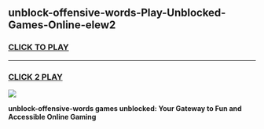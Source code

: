 
## unblock-offensive-words-Play-Unblocked-Games-Online-elew2
<h3>
<a href="https://premium76.site?title=unblock-offensive-words&ref=25A">CLICK TO PLAY</a></h3>
<hr>

<h3>
<a href="https://premium76.site?title=unblock-offensive-words&ref=25A">CLICK 2 PLAY</a>
  
</h3>

<a href="https://premium76.site?title=unblock-offensive-words&ref=25A"><img src="https://clearcache.store/games.png"></a>


**unblock-offensive-words games unblocked: Your Gateway to Fun and Accessible Online Gaming**
